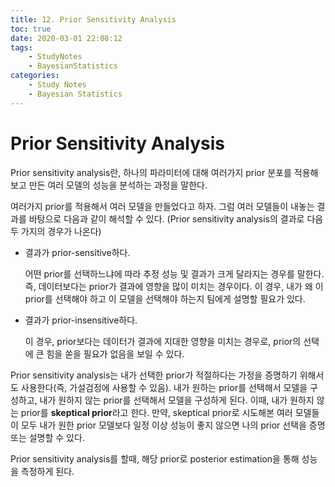 ```yaml
---
title: 12. Prior Sensitivity Analysis
toc: true
date: 2020-03-01 22:08:12
tags:
	- StudyNotes
	- BayesianStatistics
categories:
	- Study Notes
	- Bayesian Statistics
---
```




# Prior Sensitivity Analysis



Prior sensitivity analysis란, 하나의 파라미터에 대해 여러가지 prior 분포를 적용해보고 만든 여러 모델의 성능을 분석하는 과정을 말한다.

여러가지 prior를 적용해서 여러 모델을 만들었다고 하자. 그럼 여러 모델들이 내놓는 결과를 바탕으로 다음과 같이 해석할 수 있다. (Prior sensitivity analysis의 결과로 다음 두 가지의 경우가 나온다)

- 결과가 prior-sensitive하다.

  어떤 prior를 선택하느냐에 따라 추정 성능 및 결과가 크게 달라지는 경우를 말한다. 즉, 데이터보다는 prior가 결과에 영향을 많이 미치는 경우이다. 이 경우, 내가 왜 이 prior를 선택해야 하고 이 모델을 선택해야 하는지 팀에게 설명할 필요가 있다.

- 결과가 prior-insensitive하다.

  이 경우, prior보다는 데이터가 결과에 지대한 영향을 미치는 경우로, prior의 선택에 큰 힘을 쏟을 필요가 없음을 보일 수 있다.



Prior sensitivity analysis는 내가 선택한 prior가 적절하다는 가정을 증명하기 위해서도 사용한다(즉, 가설검정에 사용할 수 있음). 내가 원하는 prior를 선택해서 모델을 구성하고, 내가 원하지 않는 prior를 선택해서 모델을 구성하게 된다. 이때, 내가 원하지 않는 prior를 **skeptical prior**라고 한다. 만약, skeptical prior로 시도해본 여러 모델들이 모두 내가 원한 prior 모델보다 일정 이상 성능이 좋지 않으면 나의 prior 선택을 증명 또는 설명할 수 있다.



Prior sensitivity analysis를 할때, 해당 prior로 posterior estimation을 통해 성능을 측정하게 된다.